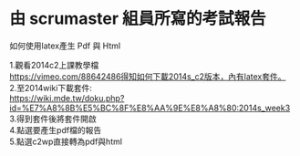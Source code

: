 # 由 scrumaster 組員所寫的考試報告

如何使用latex產生 Pdf 與 Html

1.觀看2014c2上課教學檔<br> https://vimeo.com/88642486得知如何下載2014s_c2版本，內有latex套件。<br>
2.至2014wiki下載套件:<br> https://wiki.mde.tw/doku.php?id=%E7%A8%8B%E5%BC%8F%E8%AA%9E%E8%A8%80:2014s_week3<br>
3.得到套件後將套件開啟<br>
4.點選要產生pdf檔的報告<br>
5.點選c2wp直接轉為pdf與html 
